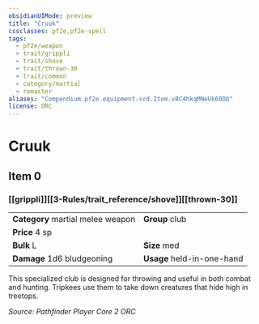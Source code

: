 ```yaml
---
obsidianUIMode: preview
title: "Cruuk"
cssclasses: pf2e,pf2e-spell
tags:
  - pf2e/weapon
  - trait/grippli
  - trait/shove
  - trait/thrown-30
  - trait/common
  - category/martial
  - remaster
aliases: "Compendium.pf2e.equipment-srd.Item.v8C4hkqMNeUk60Db"
license: ORC
---
```

# Cruuk
## Item 0
### [[grippli]][[3-Rules/trait_reference/shove]][[thrown-30]]

|  |  |
| -- | -- |
| **Category** martial melee weapon | **Group** club |
| **Price** 4 sp |  |
| **Bulk** L | **Size** med |
| **Damage** 1d6 bludgeoning  | **Usage** held-in-one-hand |



This specialized club is designed for throwing and useful in both combat and hunting. Tripkees use them to take down creatures that hide high in treetops.

*Source: Pathfinder Player Core 2*
*ORC*